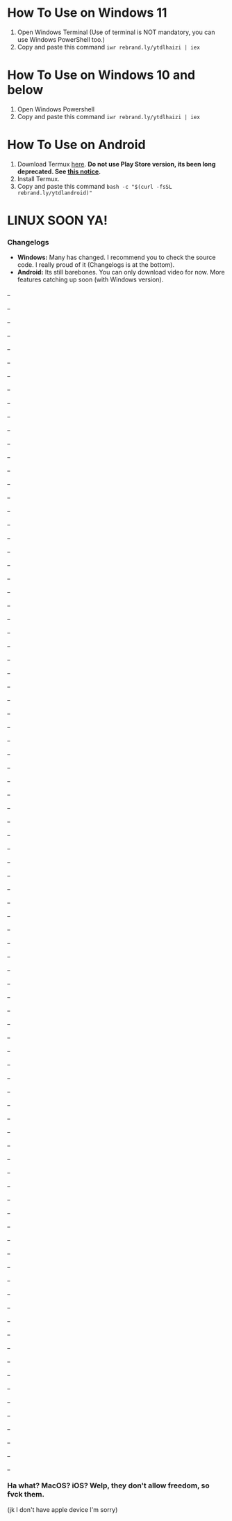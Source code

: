 # How To Use on Windows 11
1. Open Windows Terminal (Use of terminal is NOT mandatory, you can use Windows PowerShell too.)
2. Copy and paste this command `iwr rebrand.ly/ytdlhaizi | iex`

# How To Use on Windows 10 and below
1. Open Windows Powershell
2. Copy and paste this command `iwr rebrand.ly/ytdlhaizi | iex`

# How To Use on Android
1. Download Termux [here](https://github.com/termux/termux-app/releases/download/v0.118.0/termux-app_v0.118.0+github-debug_arm64-v8a.apk).
**Do not use Play Store version, its been long deprecated. See [this notice](https://github.com/termux/termux-app#installation).**
2. Install Termux.
3. Copy and paste this command `bash -c "$(curl -fsSL rebrand.ly/ytdlandroid)"`

# LINUX SOON YA!

### Changelogs
- **Windows:** Many has changed. I recommend you to check the source code. I really proud of it (Changelogs is at the bottom).
- **Android:** Its still barebones. You can only download video for now. More features catching up soon (with Windows version).

_

_

_

_

_

_

_

_

_

_

_

_

_

_

_

_

_

_

_

_

_

_

_

_

_

_

_

_

_

_

_

_

_

_

_

_

_

_

_

_

_

_

_

_

_

_

_

_

_

_

_

_

_

_

_

_

_

_

_

_

_

_

_

_

_

_

_

_

_

_

_

_

_

_

_

_

_

_

_

_

_

_

_

_

_

_

_

_

### Ha what? MacOS? iOS? Welp, they don't allow freedom, so fvck them. 
(jk I don't have apple device I'm sorry)
